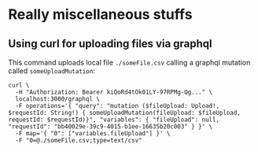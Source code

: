 # Really miscellaneous stuffs
## Using curl for uploading files via graphql
This command uploads local file `./someFile.csv` calling a graphql mutation called `someUploadMutation`:
```
curl \
  -H "Authorization: Bearer kiQoRd4tOk01LY-97RPMg-Qg..." \
  localhost:3000/graphql \
  -F operations='{ "query": "mutation ($fileUpload: Upload!, $requestId: String!) { someUploadMutation(fileUpload: $fileUpload, requestId: $requestId)}", "variables": { "fileUpload": null, "requestId": "bb40029e-39c9-4015-b1ee-16635b20c003" } }' \
  -F map='{ "0": ["variables.fileUpload"] }' \
  -F "0=@./someFile.csv;type=text/csv"
```